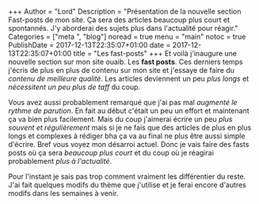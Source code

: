 +++
Author = "Lord"
Description = "Présentation de la nouvelle section Fast-posts de mon site. Ça sera des articles beaucoup plus court et spontannés. J'y aborderai des sujets plus dans l'actualité pour réagir."
Categories = ["meta ", "blog"]
noread = true
menu = "main"
notoc = true
PublishDate = 2017-12-13T22:35:07+01:00
date = 2017-12-13T22:35:07+01:00
title = "Les fast-posts"
+++
Et voilà j'inaugure une nouvelle section sur mon site ouaib. Les **fast posts**. Ces derniers temps j'écris de plus en plus de contenu sur mon site et j'essaye de faire du *contenu de meilleure qualité*. Les articles deviennent un peu *plus longs* et *nécessitent un peu plus de taff* du coup.

Vous avez aussi probablement remarqué que j'ai pas mal *augmenté le rythme de parution*. En fait au début c'était un peu un effort et maintenant ça va bien plus facilement. Mais du coup j'aimerai écrire un peu *plus souvent et régulièrement* mais si je ne fais que des articles de plus en plus longs et complexes à rédiger bha ça va au final ne plus être aussi simple d'écrire. Bref vous voyez mon désarroi actuel. Donc je vais faire des fasts posts où ça sera *beaucoup plus court* et du coup où je réagirai probablement *plus à l'actualité*.

Pour l'instant je sais pas trop comment vraiment les différentier du reste. J'ai fait quelques modifs du thème que j'utilise et je ferai encore d'autres modifs dans les semaines à venir.
